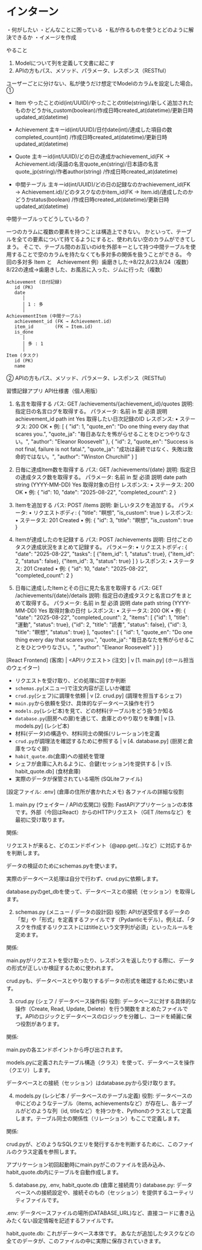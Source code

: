 # インターン　
・何がしたい
・どんなことに困っている
・私が作るものを使うとどのように解決できるか
・イメージを作成

やること
1. Modelについて列を定義して文書に起こす
2. APIの方もパス、メソッド、パラメータ、レスポンス（RESTful）

ユーザーごとに分けない、私が使うだけ想定でModelのカラムを設定した場合。
①
- Item
やったことのid(int/UUID)/やったことのtitle(string)/新しく追加されたものかどうかis_custom(boolean)/作成日時created_at(datetime)/更新日時updated_at(datetime)

- Achievement
主キーid(int/UUID)/日付date(int)/達成した項目の数completed_count(int) /作成日時created_at(datetime)/更新日時updated_at(datetime)

- Quote
主キーid(int/UUID)/どの日の達成かachievement_id(FK → Achievement.id)/英語の名言quote_en(string)/日本語の名言quote_jp(string)/作者author(string) /作成日時created_at(datetime)

- 中間テーブル
主キーid(int/UUID)/どの日の記録なのかachievement_id(FK → Achievement.id)/どのタスクなのかitem_id(FK → Item.id)/達成したのかどうかstatus(boolean) /作成日時created_at(datetime)/更新日時updated_at(datetime)


中間テーブルってどうしているの？

一つのカラムに複数の要素を持つことは構造上できない。
かといって、テーブルを全ての要素について持てるようにすると、使われない空のカラムができてしまう。
そこで、テーブル間のお互いのidを外部キーとして持つ中間テーブルを使用することで空のカラムを持たなくても多対多の関係を扱うことができる。
今回の多対多
Item と　Achievement
例）歯磨きした→8/22,8/23,8/24（複数）
8/22の達成→歯磨きした、お風呂に入った、ジムに行った（複数）

```
Achievement (日付記録)
   id (PK)
   date
      │
      │ 1 : 多
      │
AchievementItem (中間テーブル)
   achievement_id (FK → Achievement.id)
   item_id        (FK → Item.id)
   is_done
      │
      │ 多 : 1
      │
Item (タスク)
   id (PK)
   name
```

② APIの方もパス、メソッド、パラメータ、レスポンス（RESTful）

 
習慣記録アプリ API仕様書（個人用版）
 
1. 名言を取得する
パス:
GET /achievements/{achievement_id}/quotes
説明:
指定日の名言ログを取得する。
パラメータ:
名前	in	型	必須	説明
achievement_id	path	int	Yes	取得したい日次記録のID
レスポンス:
•	ステータス: 200 OK
•	例:
[
  {
    "id": 1,
    "quote_en": "Do one thing every day that scares you.",
    "quote_ja": "毎日あなたを怖がらせることをひとつやりなさい。",
    "author": "Eleanor Roosevelt"
  },
  {
    "id": 2,
    "quote_en": "Success is not final, failure is not fatal.",
    "quote_ja": "成功は最終ではなく、失敗は致命的ではない。",
    "author": "Winston Churchill"
  }
]
 
2. 日毎に達成Item数を取得する
パス:
GET /achievements/{date}
説明:
指定日の達成タスク数を取得する。
パラメータ:
名前	in	型	必須	説明
date	path	string (YYYY-MM-DD)	Yes	取得対象の日付
レスポンス:
•	ステータス: 200 OK
•	例:
{
  "id": 10,
  "date": "2025-08-22",
  "completed_count": 2
}
 
3. Itemを追加する
パス:
POST /items
説明:
新しいタスクを追加する。
パラメータ:
•	リクエストボディ:
{
  "title": "瞑想",
  "is_custom": true
}
レスポンス:
•	ステータス: 201 Created
•	例:
{
  "id": 3,
  "title": "瞑想",
  "is_custom": true
}
 
4. Itemが達成したのを記録する
パス:
POST /achievements
説明:
日付ごとのタスク達成状況をまとめて記録する。
パラメータ:
•	リクエストボディ:
{
  "date": "2025-08-22",
  "tasks": [
    {"item_id": 1, "status": true},
    {"item_id": 2, "status": false},
    {"item_id": 3, "status": true}
  ]
}
レスポンス:
•	ステータス: 201 Created
•	例:
{
  "id": 10,
  "date": "2025-08-22",
  "completed_count": 2
}
 
5. 日毎に達成したItemとその日に見た名言を取得する
パス:
GET /achievements/{date}/details
説明:
指定日の達成タスクと名言ログをまとめて取得する。
パラメータ:
名前	in	型	必須	説明
date	path	string (YYYY-MM-DD)	Yes	取得対象の日付
レスポンス:
•	ステータス: 200 OK
•	例:
{
  "date": "2025-08-22",
  "completed_count": 2,
  "items": [
    {"id": 1, "title": "運動", "status": true},
    {"id": 2, "title": "読書", "status": false},
    {"id": 3, "title": "瞑想", "status": true}
  ],
  "quotes": [
    {
      "id": 1,
      "quote_en": "Do one thing every day that scares you.",
      "quote_ja": "毎日あなたを怖がらせることをひとつやりなさい。",
      "author": "Eleanor Roosevelt"
    }
  ]
}
 

[React Frontend] (客席)
       |
<APIリクエスト> (注文)
       |
       v
[1. main.py] (ホール担当のウェイター)
   - リクエストを受け取り、どの処理に回すか判断
   - `schemas.py`(メニュー)で注文内容が正しいか確認
   - `crud.py`(シェフ)に調理を依頼
       |
       v
[2. crud.py] (調理を担当するシェフ)
   - `main.py`から依頼を受け、具体的なデータベース操作を行う
   - `models.py`(レシピ本)を見て、どの材料(テーブル)をどう扱うか知る
   - `database.py`(厨房への扉)を通じて、倉庫とのやり取りを準備
       |
       v
[3. models.py] (レシピ本)
   - 材料(データ)の構造や、材料同士の関係(リレーション)を定義
   - `crud.py`が調理法を確認するために参照する
       |
       v
[4. database.py] (厨房と倉庫をつなぐ扉)
   - `habit_quote.db`(倉庫)への接続を管理
   - シェフが倉庫に入れるように、合鍵(セッション)を提供する
       |
       v
[5. habit_quote.db] (食材倉庫)
   - 実際のデータが保管されている場所 (SQLiteファイル)

[設定ファイル: .env] (倉庫の住所が書かれたメモ)
各ファイルの詳細な役割
1. main.py (ウェイター / APIの玄関口)
役割: FastAPIアプリケーションの本体です。外部（今回はReact）からのHTTPリクエスト（GET /itemsなど）を最初に受け取ります。

関係:

リクエストが来ると、どのエンドポイント（@app.get(...)など）に対応するかを判断します。

データの検証のためにschemas.pyを使います。

実際のデータベース処理は自分で行わず、crud.pyに依頼します。

database.pyのget_dbを使って、データベースとの接続（セッション）を取得します。

2. schemas.py (メニュー / データの設計図)
役割: APIが送受信するデータの「型」や「形式」を定義するファイルです（Pydanticモデル）。例えば、「タスクを作成するリクエストにはtitleという文字列が必須」といったルールを定めます。

関係:

main.pyがリクエストを受け取ったり、レスポンスを返したりする際に、データの形式が正しいか検証するために使われます。

crud.pyも、データベースとやり取りするデータの形式を確認するために使います。

3. crud.py (シェフ / データベース操作係)
役割: データベースに対する具体的な操作（Create, Read, Update, Delete）を行う関数をまとめたファイルです。APIのロジックとデータベースのロジックを分離し、コードを綺麗に保つ役割があります。

関係:

main.pyの各エンドポイントから呼び出されます。

models.pyに定義されたテーブル構造（クラス）を使って、データベースを操作（クエリ）します。

データベースとの接続（セッション）はdatabase.pyから受け取ります。

4. models.py (レシピ本 / データベースのテーブル定義)
役割: データベースの中にどのようなテーブル（items, achievementsなど）が存在し、各テーブルがどのような列（id, titleなど）を持つかを、Pythonのクラスとして定義します。テーブル同士の関係性（リレーション）もここで定義します。

関係:

crud.pyが、どのようなSQLクエリを発行するかを判断するために、このファイルのクラス定義を参照します。

アプリケーション初回起動時にmain.pyがこのファイルを読み込み、habit_quote.db内にテーブルを自動作成します。

5. database.py, .env, habit_quote.db (倉庫と接続周り)
database.py: データベースへの接続設定や、接続そのもの（セッション）を提供するユーティリティファイルです。

.env: データベースファイルの場所(DATABASE_URL)など、直接コードに書き込みたくない設定情報を記述するファイルです。

habit_quote.db: これがデータベース本体です。 あなたが追加したタスクなどの全てのデータが、このファイルの中に実際に保存されていきます。



